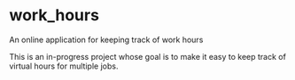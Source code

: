 # work_hours
An online application for keeping track of work hours

This is an in-progress project whose goal is to make it easy to keep track of virtual hours for multiple jobs. 
